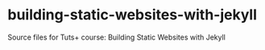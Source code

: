 # building-static-websites-with-jekyll
Source files for Tuts+ course: Building Static Websites with Jekyll
